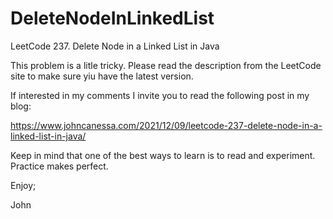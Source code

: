 # DeleteNodeInLinkedList
LeetCode 237. Delete Node in a Linked List in Java

This problem is a litle tricky. Please read the description
from the LeetCode site to make sure yiu have the latest 
version.

If interested in my comments I invite you to read the following
post in my blog:

https://www.johncanessa.com/2021/12/09/leetcode-237-delete-node-in-a-linked-list-in-java/

Keep in mind that one of the best ways to learn is to read and 
experiment. Practice makes perfect.

Enjoy;

John
